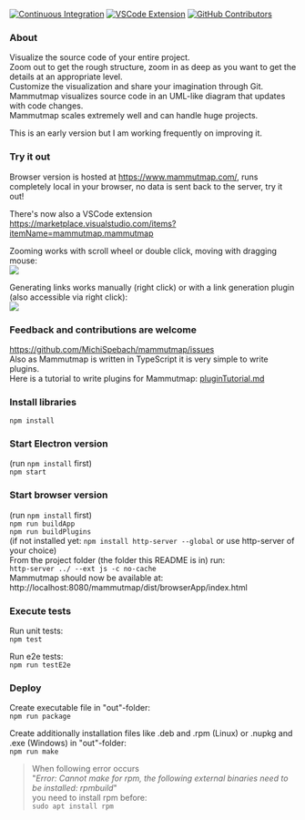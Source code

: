 [![Continuous Integration](https://github.com/MichiSpebach/mammutmap/actions/workflows/continuous_integration.yml/badge.svg)](https://github.com/MichiSpebach/mammutmap/actions/workflows/continuous_integration.yml) 
[![VSCode Extension](https://vsmarketplacebadges.dev/version-short/mammutmap.mammutmap.svg)](https://marketplace.visualstudio.com/items?itemName=mammutmap.mammutmap)
[![GitHub Contributors](https://img.shields.io/github/contributors/MichiSpebach/mammutmap.svg)](https://github.com/MichiSpebach/mammutmap/graphs/contributors)

### About
Visualize the source code of your entire project.\
Zoom out to get the rough structure, zoom in as deep as you want to get the details at an appropriate level.\
Customize the visualization and share your imagination through Git.\
Mammutmap visualizes source code in an UML-like diagram that updates with code changes.\
Mammutmap scales extremely well and can handle huge projects.

This is an early version but I am working frequently on improving it.

### Try it out
Browser version is hosted at https://www.mammutmap.com/, runs completely local in your browser, no data is sent back to the server, try it out!

There's now also a VSCode extension https://marketplace.visualstudio.com/items?itemName=mammutmap.mammutmap

Zooming works with scroll wheel or double click, moving with dragging mouse:\
![](https://github.com/MichiSpebach/mammutmap-vscode-extension/raw/HEAD/resources/navigation.gif)

Generating links works manually (right click) or with a link generation plugin (also accessible via right click):\
![](https://github.com/MichiSpebach/mammutmap-vscode-extension/raw/HEAD/resources/generateLinks.gif)

### Feedback and contributions are welcome
https://github.com/MichiSpebach/mammutmap/issues \
Also as Mammutmap is written in TypeScript it is very simple to write plugins.\
Here is a tutorial to write plugins for Mammutmap: [pluginTutorial.md](./pluginTutorial.md)

### Install libraries
`npm install`

### Start Electron version
(run `npm install` first)\
`npm start`

### Start browser version
(run `npm install` first)\
`npm run buildApp`\
`npm run buildPlugins`\
(if not installed yet: `npm install http-server --global` or use http-server of your choice)\
From the project folder (the folder this README is in) run:\
`http-server ../ --ext js -c no-cache`\
Mammutmap should now be available at:\
http://localhost:8080/mammutmap/dist/browserApp/index.html

### Execute tests
Run unit tests:\
`npm test`

Run e2e tests:\
`npm run testE2e`

### Deploy
Create executable file in "out"-folder:\
`npm run package`

Create additionally installation files like .deb and .rpm (Linux) or .nupkg and .exe (Windows) in "out"-folder:\
`npm run make`
>When following error occurs\
"*Error: Cannot make for rpm, the following external binaries need to be installed: rpmbuild*"\
you need to install rpm before:\
`sudo apt install rpm`
